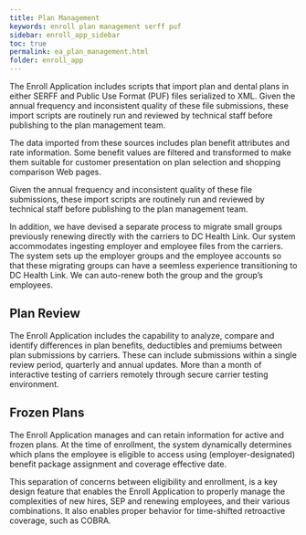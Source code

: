 ```yaml
---
title: Plan Management
keywords: enroll plan management serff puf
sidebar: enroll_app_sidebar
toc: true
permalink: ea_plan_management.html
folder: enroll_app
---
```

The Enroll Application includes scripts that import plan and dental plans in either SERFF and Public Use Format (PUF) files serialized to XML.  Given the annual frequency and inconsistent quality of these file submissions, these import scripts are routinely run and reviewed by technical staff before publishing to the plan management team.

The data imported from these sources includes plan benefit attributes and rate information. Some benefit values are filtered and transformed to make them suitable for customer presentation on plan selection and shopping comparison Web pages.

Given the annual frequency and inconsistent quality of these file submissions, these import scripts are routinely run and reviewed by technical staff before publishing to the plan management team.

In addition, we have devised a separate process to migrate small groups previously renewing directly with the carriers to DC Health Link. Our system accommodates ingesting employer and employee files from the carriers. The system sets up the employer groups and the employee accounts so that these migrating groups can have a seemless experience transitioning to DC Health Link. We can auto-renew both the group and the group’s employees.

## Plan Review

The Enroll Application includes the capability to analyze, compare and identify differences in plan benefits, deductibles and premiums between plan submissions by carriers. These can include submissions within a single review period, quarterly and annual updates.
More than a month of interactive testing of carriers remotely through secure carrier testing environment. 

## Frozen Plans

The Enroll Application manages and can retain information for active and frozen plans.  At the time of enrollment, the system dynamically determines which plans the employee is eligible to access using (employer-designated) benefit package assignment and coverage effective date.

This separation of concerns between eligibility and enrollment, is a key design feature that enables the Enroll Application to properly manage the complexities of new hires, SEP and renewing employees, and their various combinations.  It also enables proper behavior for time-shifted retroactive coverage, such as COBRA.